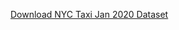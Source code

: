 [Download NYC Taxi Jan 2020 Dataset](https://data.world/vizwiz/nyc-taxi-jan-2020/workspace/file?filename=yellow_tripdata_2020-01.csv)
